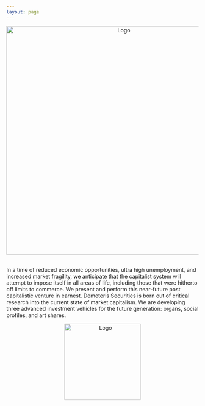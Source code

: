 ```yaml
---
layout: page
---
```

<center><img src="../assets/skyscrapper_up.jpg" alt="Logo" width="600"/></center><br>

In a time of reduced economic opportunities, ultra high unemployment, and increased market fragility, we anticipate that the capitalist system will attempt to impose itself in all areas of life, including those that were hitherto off limits to commerce. We present and perform this near-future post capitalistic venture in earnest. Demeteris Securities is born out of critical research into the current state of market capitalism. We are developing three advanced investment vehicles for the future generation: organs, social profiles, and art shares.

<center><img src="../assets/DemeterisLogo.jpg" alt="Logo" width="200"/></center>